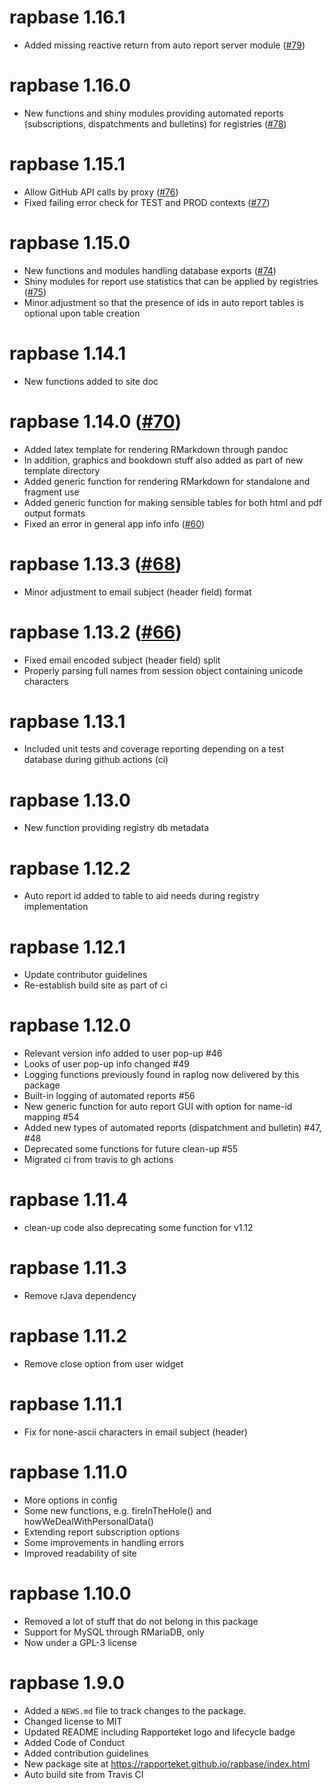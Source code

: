 # rapbase 1.16.1

* Added missing reactive return from auto report server module ([#79](https://github.com/Rapporteket/rapbase/pull/79))

# rapbase 1.16.0

* New functions and shiny modules providing automated reports (subscriptions, dispatchments and bulletins) for registries ([#78](https://github.com/Rapporteket/rapbase/pull/78))

# rapbase 1.15.1

* Allow GitHub API calls by proxy ([#76](https://github.com/Rapporteket/rapbase/pull/76))
* Fixed failing error check for TEST and PROD contexts ([#77](https://github.com/Rapporteket/rapbase/pull/77))

# rapbase 1.15.0

* New functions and modules handling database exports ([#74](https://github.com/Rapporteket/rapbase/pull/74))
* Shiny modules for report use statistics that can be applied by registries ([#75](https://github.com/Rapporteket/rapbase/pull/75))
* Minor adjustment so that the presence of ids in auto report tables is optional upon table creation  


# rapbase 1.14.1

* New functions added to site doc

# rapbase 1.14.0 ([#70](https://github.com/Rapporteket/rapbase/pull/70))

* Added latex template for rendering RMarkdown through pandoc
* In addition, graphics and bookdown stuff also added as part of new template directory
* Added generic function for rendering RMarkdown for standalone and fragment use
* Added generic function for making sensible tables for both html and pdf output formats
* Fixed an error in general app info info ([#60](https://github.com/Rapporteket/rapbase/issues/60))

# rapbase 1.13.3 ([#68](https://github.com/Rapporteket/rapbase/pull/68))

* Minor adjustment to email subject (header field) format

# rapbase 1.13.2  ([#66](https://github.com/Rapporteket/rapbase/pull/66))

* Fixed email encoded subject (header field) split
* Properly parsing full names from session object containing unicode characters

# rapbase 1.13.1

* Included unit tests and coverage reporting depending on a test database during github actions (ci) 

# rapbase 1.13.0

* New function providing registry db metadata

# rapbase 1.12.2

* Auto report id added to table to aid needs during registry implementation

# rapbase 1.12.1

* Update contributor guidelines
* Re-establish build site as part of ci

# rapbase 1.12.0

* Relevant version info added to user pop-up #46
* Looks of user pop-up info changed #49
* Logging functions previously found in raplog now delivered by this package
* Built-in logging of automated reports #56
* New generic function for auto report GUI with option for name-id mapping #54
* Added new types of automated reports (dispatchment and bulletin) #47, #48
* Deprecated some functions for future clean-up #55
* Migrated ci from travis to gh actions

# rapbase 1.11.4

* clean-up code also deprecating some function for v1.12

# rapbase 1.11.3

* Remove rJava dependency

# rapbase 1.11.2

* Remove close option from user widget

# rapbase 1.11.1

* Fix for none-ascii characters in email subject (header)

# rapbase 1.11.0

* More options in config
* Some new functions, e.g. fireInTheHole() and howWeDealWithPersonalData()
* Extending report subscription options
* Some improvements in handling errors
* Improved readability of site

# rapbase 1.10.0

* Removed a lot of stuff that do not belong in this package
* Support for MySQL through RMariaDB, only
* Now under a GPL-3 license

# rapbase 1.9.0

* Added a `NEWS.md` file to track changes to the package.
* Changed license to MIT
* Updated README including Rapporteket logo and lifecycle badge
* Added Code of Conduct
* Added contribution guidelines
* New package site at https://rapporteket.github.io/rapbase/index.html
* Auto build site from Travis CI




